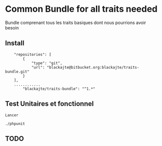 # Common Bundle for all traits needed

Bundle comprenant tous les traits basiques dont nous pourrions avoir besoin


## Install

```
    "repositories": [
        {
            "type": "git",
            "url": "blackajte@bitbucket.org:blackajte/traits-bundle.git"
        }
    ],
    ............
        "blackajte/traits-bundle": "^1.*"
```


## Test Unitaires et fonctionnel
	Lancer 

	./phpunit

## TODO
